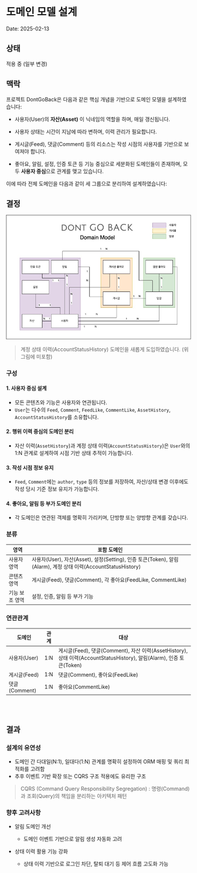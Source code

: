 # 도메인 모델 설계

Date: 2025-02-13

## 상태

적용 중 (일부 변경)

## 맥락

프로젝트 DontGoBack은 다음과 같은 핵심 개념을 기반으로 도메인 모델을 설계하였습니다:

- 사용자(User)의 **자산(Asset)** 이 닉네임의 역할을 하며, 매일 갱신됩니다.

- 사용자 상태는 시간이 지남에 따라 변하며, 이력 관리가 필요합니다.

- 게시글(Feed), 댓글(Comment) 등의 리소스는 작성 시점의 사용자를 기반으로 보여져야 합니다.
- 좋아요, 알림, 설정, 인증 토큰 등 기능 중심으로 세분화된 도메인들이 존재하며, 모두 **사용자 중심**으로 관계를 맺고 있습니다.

이에 따라 전체 도메인을 다음과 같이 세 그룹으로 분리하여 설계하였습니다:

## 결정

!["Data Architecture"](../src/05-도메인-모델-설계.jpg)

> 계정 상태 이력(AccountStatusHistory) 도메인을 새롭게 도입하였습니다. (위 그림에 미포함)

### 구성

#### 1. 사용자 중심 설계

- 모든 콘텐츠와 기능은 사용자와 연관됩니다.
- `User`는 다수의 `Feed`, `Comment`, `FeedLike`, `CommentLike`, `AssetHistory`, `AccountStatusHistory`를 소유합니다.

#### 2. 행위 이력 중심의 도메인 분리

- 자산 이력(`AssetHistory`)과 계정 상태 이력(`AccountStatusHistory`)은 `User`와의 1:N 관계로 설계하여 시점 기반 상태 추적이 가능합니다.

#### 3. 작성 시점 정보 유지

- `Feed`, `Comment`에는 `author`, `type` 등의 정보를 저장하여, 자산/상태 변경 이후에도 작성 당시 기준 정보 유지가 가능합니다.

#### 4. 좋아요, 알림 등 부가 도메인 분리

- 각 도메인은 연관된 객체를 명확히 가리키며, 단방향 또는 양방향 관계를 갖습니다.

### 분류

| 영역           | 포함 도메인                                                                                                   |
| -------------- | ------------------------------------------------------------------------------------------------------------- |
| 사용자 영역    | 사용자(User), 자산(Asset), 설정(Setting), 인증 토큰(Token), 알림(Alarm), 계정 상태 이력(AccountStatusHistory) |
| 콘텐츠 영역    | 게시글(Feed), 댓글(Comment), 각 좋아요(FeedLike, CommentLike)                                                 |
| 기능 보조 영역 | 설정, 인증, 알림 등 부가 기능                                                                                 |

### 연관관계

| 도메인        | 관계 | 대상                                                                                                                 |
| ------------- | ---- | -------------------------------------------------------------------------------------------------------------------- |
| 사용자(User)  | 1\:N | 게시글(Feed), 댓글(Comment), 자산 이력(AssetHistory), 상태 이력(AccountStatusHistory), 알림(Alarm), 인증 토큰(Token) |
| 게시글(Feed)  | 1\:N | 댓글(Comment), 좋아요(FeedLike)                                                                                      |
| 댓글(Comment) | 1\:N | 좋아요(CommentLike)                                                                                                  |

<br/>
<br/>

## 결과

### 설계의 유연성

- 도메인 간 다대일(N:1), 일대다(1:N) 관계를 명확히 설정하여 ORM 매핑 및 쿼리 최적화를 고려함
- 추후 이벤트 기반 확장 또는 CQRS 구조 적용에도 유리한 구조
> CQRS (Command Query Responsibility Segregation) :  명령(Command)과 조회(Query)의 책임을 분리하는 아키텍처 패턴

### 향후 고려사항

- 알림 도메인 개선

  - 도메인 이벤트 기반으로 알림 생성 자동화 고려

- 상태 이력 활용 기능 강화
  - 상태 이력 기반으로 로그인 차단, 탈퇴 대기 등 제어 흐름 고도화 가능
